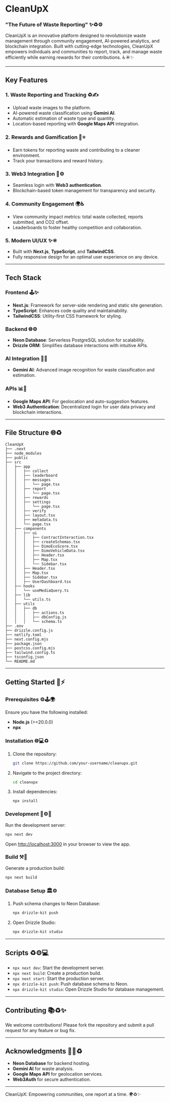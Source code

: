 # CleanUpX
### "The Future of Waste Reporting" ✨♻️⚙️

CleanUpX is an innovative platform designed to revolutionize waste management through community engagement, AI-powered analytics, and blockchain integration. Built with cutting-edge technologies, CleanUpX empowers individuals and communities to report, track, and manage waste efficiently while earning rewards for their contributions. ♿️☀️✨

---

## Key Features

### 1. **Waste Reporting and Tracking** ♻️✍️
- Upload waste images to the platform.
- AI-powered waste classification using **Gemini AI**.
- Automatic estimation of waste type and quantity.
- Location-based reporting with **Google Maps API** integration.

### 2. **Rewards and Gamification** 🎉⭐
- Earn tokens for reporting waste and contributing to a cleaner environment.
- Track your transactions and reward history.

### 3. **Web3 Integration** 🔐⚙️
- Seamless login with **Web3 authentication**.
- Blockchain-based token management for transparency and security.

### 4. **Community Engagement** 🌍♿️
- View community impact metrics: total waste collected, reports submitted, and CO2 offset.
- Leaderboards to foster healthy competition and collaboration.

### 5. **Modern UI/UX** ✨⚛️
- Built with **Next.js**, **TypeScript**, and **TailwindCSS**.
- Fully responsive design for an optimal user experience on any device.

---

## Tech Stack

### **Frontend** 🕹️✨
- **Next.js**: Framework for server-side rendering and static site generation.
- **TypeScript**: Enhances code quality and maintainability.
- **TailwindCSS**: Utility-first CSS framework for styling.

### **Backend** 🌐⚙️
- **Neon Database**: Serverless PostgreSQL solution for scalability.
- **Drizzle ORM**: Simplifies database interactions with intuitive APIs.

### **AI Integration** 🤖✨
- **Gemini AI**: Advanced image recognition for waste classification and estimation.

### **APIs** 📊🔐
- **Google Maps API**: For geolocation and auto-suggestion features.
- **Web3 Authentication**: Decentralized login for user data privacy and blockchain interactions.

---

## File Structure 🌐♻️

```
CleanUpX
├── .next
├── node_modules
├── public
├── src
│   ├── app
│   │   ├── collect
│   │   ├── leaderboard
│   │   ├── messages
│   │   │   └── page.tsx
│   │   ├── report
│   │   │   └── page.tsx
│   │   ├── rewards
│   │   ├── settings
│   │   │   └── page.tsx
│   │   ├── verify
│   │   ├── layout.tsx
│   │   ├── metadata.ts
│   │   └── page.tsx
│   ├── components
│   │   ├── ui
│   │   │   ├── ContractInteraction.tsx
│   │   │   ├── createSchemas.tsx
│   │   │   ├── DimoEcoScore.tsx
│   │   │   ├── DimoVehicleData.tsx
│   │   │   ├── Header.tsx
│   │   │   ├── Map.tsx
│   │   │   └── Sidebar.tsx
│   │   ├── Header.tsx
│   │   ├── Map.tsx
│   │   ├── Sidebar.tsx
│   │   ├── UserDashboard.tsx
│   ├── hooks
│   │   └── useMediaQuery.ts
│   ├── lib
│   │   └── utils.ts
│   ├── utils
│   │   ├── db
│   │   │   ├── actions.ts
│   │   │   ├── dbConfig.js
│   │   │   └── schema.ts
├── .env
├── drizzle.config.js
├── netlify.toml
├── next.config.mjs
├── package.json
├── postcss.config.mjs
├── tailwind.config.ts
├── tsconfig.json
└── README.md
```

---

## Getting Started 🚀⚡️

### Prerequisites ⚙️🕹️🌍
Ensure you have the following installed:
- **Node.js** (>=20.0.0)
- **npx**

### Installation 🌐💻♻️
1. Clone the repository:
   ```bash
   git clone https://github.com/your-username/cleanupx.git
   ```
2. Navigate to the project directory:
   ```bash
   cd cleanupx
   ```
3. Install dependencies:
   ```bash
   npx install
   ```

### Development 🔄⚙️🚀
Run the development server:
```bash
npx next dev
```
Open [http://localhost:3000](http://localhost:3000) in your browser to view the app.

### Build ⚒️🎨
Generate a production build:
```bash
npx next build
```

### Database Setup 🏛️⚙️
1. Push schema changes to Neon Database:
   ```bash
   npx drizzle-kit push
   ```
2. Open Drizzle Studio:
   ```bash
   npx drizzle-kit studio
   ```

---

## Scripts ♻️⚙️💻
- `npx next dev`: Start the development server.
- `npx next build`: Create a production build.
- `npx next start`: Start the production server.
- `npx drizzle-kit push`: Push database schema to Neon.
- `npx drizzle-kit studio`: Open Drizzle Studio for database management.

---

## Contributing 📚♻️✨
We welcome contributions! Please fork the repository and submit a pull request for any feature or bug fix.

---

## Acknowledgments 🙏✨♻️
- **Neon Database** for backend hosting.
- **Gemini AI** for waste analysis.
- **Google Maps API** for geolocation services.
- **Web3Auth** for secure authentication.

---

CleanUpX: Empowering communities, one report at a time. 🌍♻️✨

